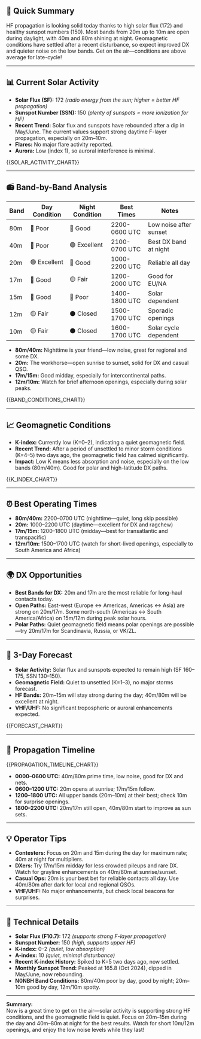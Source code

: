 ## 🎯 Quick Summary

HF propagation is looking solid today thanks to high solar flux (172) and healthy sunspot numbers (150). Most bands from 20m up to 10m are open during daylight, with 40m and 80m shining at night. Geomagnetic conditions have settled after a recent disturbance, so expect improved DX and quieter noise on the low bands. Get on the air—conditions are above average for late-cycle!

---

## 📊 Current Solar Activity

- **Solar Flux (SF):** 172 _(radio energy from the sun; higher = better HF propagation)_
- **Sunspot Number (SSN):** 150 _(plenty of sunspots = more ionization for HF)_
- **Recent Trend:** Solar flux and sunspots have rebounded after a dip in May/June. The current values support strong daytime F-layer propagation, especially on 20m–10m.
- **Flares:** No major flare activity reported.
- **Aurora:** Low (index 1), so auroral interference is minimal.

{{SOLAR_ACTIVITY_CHART}}

---

## 📻 Band-by-Band Analysis

| Band | Day Condition | Night Condition | Best Times | Notes |
|------|---------------|-----------------|------------|-------|
| 80m | 🔴 Poor | 🔵 Good | 2200-0600 UTC | Low noise after sunset |
| 40m | 🔴 Poor | 🟢 Excellent | 2100-0700 UTC | Best DX band at night |
| 20m | 🟢 Excellent | 🔵 Good | 1000-2200 UTC | Reliable all day |
| 17m | 🔵 Good | 🟡 Fair | 1200-2000 UTC | Good for EU/NA |
| 15m | 🔵 Good | 🔴 Poor | 1400-1800 UTC | Solar dependent |
| 12m | 🟡 Fair | ⚫ Closed | 1500-1700 UTC | Sporadic openings |
| 10m | 🟡 Fair | ⚫ Closed | 1600-1700 UTC | Solar cycle dependent |

- **80m/40m:** Nighttime is your friend—low noise, great for regional and some DX.
- **20m:** The workhorse—open sunrise to sunset, solid for DX and casual QSO.
- **17m/15m:** Good midday, especially for intercontinental paths.
- **12m/10m:** Watch for brief afternoon openings, especially during solar peaks.

{{BAND_CONDITIONS_CHART}}

---

## 📈 Geomagnetic Conditions

- **K-index:** Currently low (K=0–2), indicating a quiet geomagnetic field.
- **Recent Trend:** After a period of unsettled to minor storm conditions (K=4–5) two days ago, the geomagnetic field has calmed significantly.
- **Impact:** Low K means less absorption and noise, especially on the low bands (80m/40m). Good for polar and high-latitude DX paths.

{{K_INDEX_CHART}}

---

## ⏰ Best Operating Times

- **80m/40m:** 2200–0700 UTC (nighttime—quiet, long skip possible)
- **20m:** 1000–2200 UTC (daytime—excellent for DX and ragchew)
- **17m/15m:** 1200–1800 UTC (midday—best for transatlantic and transpacific)
- **12m/10m:** 1500–1700 UTC (watch for short-lived openings, especially to South America and Africa)

---

## 🌍 DX Opportunities

- **Best Bands for DX:** 20m and 17m are the most reliable for long-haul contacts today.
- **Open Paths:** East-west (Europe <-> Americas, Americas <-> Asia) are strong on 20m/17m. Some north-south (Americas <-> South America/Africa) on 15m/12m during peak solar hours.
- **Polar Paths:** Quiet geomagnetic field means polar openings are possible—try 20m/17m for Scandinavia, Russia, or VK/ZL.

---

## 🔮 3-Day Forecast

- **Solar Activity:** Solar flux and sunspots expected to remain high (SF 160–175, SSN 130–150).
- **Geomagnetic Field:** Quiet to unsettled (K=1–3), no major storms forecast.
- **HF Bands:** 20m–15m will stay strong during the day; 40m/80m will be excellent at night.
- **VHF/UHF:** No significant tropospheric or auroral enhancements expected.

{{FORECAST_CHART}}

---

## 📡 Propagation Timeline

{{PROPAGATION_TIMELINE_CHART}}

- **0000–0600 UTC:** 40m/80m prime time, low noise, good for DX and nets.
- **0600–1200 UTC:** 20m opens at sunrise; 17m/15m follow.
- **1200–1800 UTC:** All upper bands (20m–10m) at their best; check 10m for surprise openings.
- **1800–2200 UTC:** 20m/17m still open, 40m/80m start to improve as sun sets.

---

## 💡 Operator Tips

- **Contesters:** Focus on 20m and 15m during the day for maximum rate; 40m at night for multipliers.
- **DXers:** Try 17m/15m midday for less crowded pileups and rare DX. Watch for grayline enhancements on 40m/80m at sunrise/sunset.
- **Casual Ops:** 20m is your best bet for reliable contacts all day. Use 40m/80m after dark for local and regional QSOs.
- **VHF/UHF:** No major enhancements, but check local beacons for surprises.

---

## 🔬 Technical Details

- **Solar Flux (F10.7):** 172 _(supports strong F-layer propagation)_
- **Sunspot Number:** 150 _(high, supports upper HF)_
- **K-index:** 0–2 _(quiet, low absorption)_
- **A-index:** 10 _(quiet, minimal disturbance)_
- **Recent K-index History:** Spiked to K=5 two days ago, now settled.
- **Monthly Sunspot Trend:** Peaked at 165.8 (Oct 2024), dipped in May/June, now rebounding.
- **N0NBH Band Conditions:** 80m/40m poor by day, good by night; 20m–10m good by day, 12m/10m spotty.

---

**Summary:**  
Now is a great time to get on the air—solar activity is supporting strong HF conditions, and the geomagnetic field is quiet. Focus on 20m–15m during the day and 40m–80m at night for the best results. Watch for short 10m/12m openings, and enjoy the low noise levels while they last!